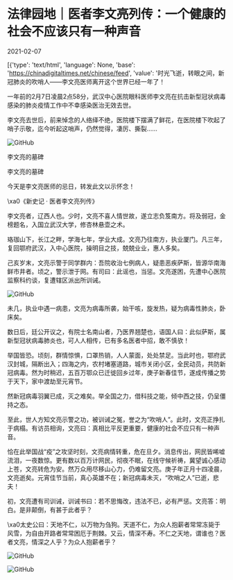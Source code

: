 # 法律园地｜医者李文亮列传：一个健康的社会不应该只有一种声音

2021-02-07

[{'type': 'text/html', 'language': None, 'base': 'https://chinadigitaltimes.net/chinese/feed', 'value': '时光飞逝，转眼之间，新冠肺炎的吹哨人——李文亮医师离开这个世界已经一年了！

一年前的2月7日凌晨2点58分，武汉中心医院眼科医师李文亮在抗击新型冠状病毒感染的肺炎疫情工作中不幸感染医治无效去世。

李文亮去世后，前来悼念的人络绎不绝，医院楼下摆满了鲜花，在医院楼下吹起了哨子示敬，迄今听起这哨声，仍然觉得，凄厉、撕裂……

![GitHub](https://chinadigitaltimes.net/chinese/files/2021/02/post-662447-601f4a0fde878.)  

李文亮的墓碑

  李文亮的墓碑

今天是李文亮医师的忌日，转发此文以示怀念！

\xa0《新史记 · 医者李文亮列传》

李文亮者，辽西人也。少时，文亮不喜人情世故，遂立志负笈南方。将及弱冠，金榜题名，入国立武汉大学，修杏林悬壶之术。

珞珈山下，长江之畔，学海七年，学业大成。文亮乃往南方，执业厦门。凡三年，复回鄂府武汉，入中心医院，操明目之技，兢兢业业，惠人多矣。

己亥岁末，文亮示警于同学群内：吾院收治七例病人，疑患恶疾萨斯，皆源华南海鲜市井者。顷之，警示泄于网。有司曰：此谣也，当惩。文亮遂困，先遭中心医院监察科约谈，复遭辖区派出所训诫。

![GitHub](https://chinadigitaltimes.net/chinese/files/2021/02/post-662447-601f4a11c816f.)

未几，执业中遇一病患，文亮为病毒所袭，始干咳，旋发热，疑为病毒性肺炎，卧床矣。

数日后，廷公开议之，有院士名南山者，乃医界翘楚也，语国人曰：此似萨斯，属新型冠状病毒肺炎也，可人人相传，已有多名医者中招，敢不慎欤！

举国皆恐。顷刻，群情惊惧，口罩热销，人人蒙面，处处禁足。当此时也，鄂府武汉封城，隔断出入；四海之内，农村堵塞道路，城市关闭小区，全民动员，共防新冠病毒。然为时稍迟，五百万鄂众已迁徙回乡过年，庚子新春佳节，遂成传播之势于天下，家中渡劫至元宵节。

然新冠病毒羽翼已成，灭之难矣。举全国之力，借科技之能，倾中西之技，仍呈僵持之态。

至此，世人方知文亮示警之功，被训诫之冤，誉之为“吹哨人”。此时，文亮正挣扎于病榻。有访员相询，文亮曰：真相比平反更重要，健康的社会不应只有一种声音。

恰在此举国战“疫”之攻坚时刻，文亮病情转重，危在旦夕。消息传出，网民皆唏嘘流泪，一夜数惊。更有数以百万计网民，彻夜不眠，在线守候祈祷，冀望诚心感动上苍，文亮转危为安。然万众用尽移山心力，仍难留文亮。庚子年正月十四凌晨，文亮逝矣。元宵佳节当前，真心英雄不在；新冠病毒未灭，“吹哨之人”已逝，悲夫！

初，文亮遭有司训诫，训诫书曰：若不思悔改，违法不已，必有严惩。文亮答：明白。是非颠倒，有甚于此者乎？

\xa0太史公曰：天地不仁，以万物为刍狗。天道不仁，为众人抱薪者常常冻毙于风雪，为自由开路者常常困厄于荆棘。又云，情深不寿。不仁之天地，谓谁也？医者文亮，情深之人乎？为众人抱薪者乎？

![GitHub](https://chinadigitaltimes.net/chinese/files/2021/02/post-662447-601f4a1465529.)

![GitHub](https://chinadigitaltimes.net/chinese/files/2021/02/post-662447-601f4a164e14c.)

